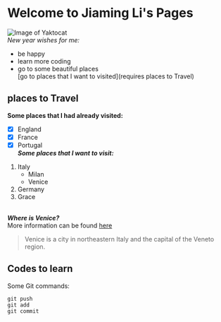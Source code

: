 # Welcome to Jiaming Li's Pages
![Image of Yaktocat](https://octodex.github.com/images/yaktocat.png) \
*New year wishes for me:*
* be happy
* learn more coding
* go to some beautiful places 
\
[go to places that I want to visited](requires places to Travel)

## places to Travel
**Some places that I had already visited:**
- [x] England
- [x] France
- [x] Portugal 
\
***Some places that I want to visit:***
1. Italy
   - Milan
   - Venice
2. Germany
3. Grace

\
***Where is Venice?***
\
More information can be found [here](https://en.wikipedia.org/wiki/Venice)
>Venice is a city in northeastern Italy and the capital of the Veneto region.

## Codes to learn 
Some Git commands:
```
git push
git add
git commit
```
